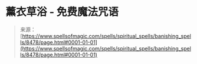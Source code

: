 <!--yml

category: 未分类

date: 2024-06-12 18:43:50

-->

# 薰衣草浴 - 免费魔法咒语

> 来源：[https://www.spellsofmagic.com/spells/spiritual_spells/banishing_spells/8478/page.html#0001-01-01](https://www.spellsofmagic.com/spells/spiritual_spells/banishing_spells/8478/page.html#0001-01-01)
